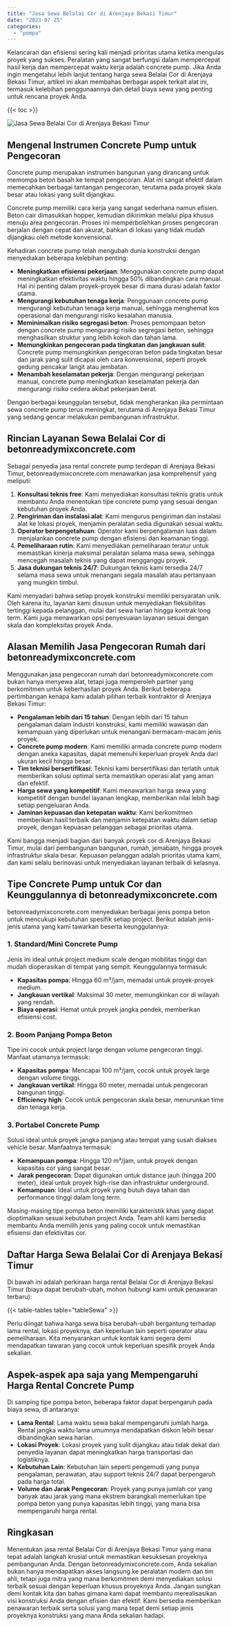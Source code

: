 ```yaml
---
title: "Jasa Sewa Belalai Cor di Arenjaya Bekasi Timur"
date: "2023-07-25"
categories: 
  - "pompa"
---
```


Kelancaran dan efisiensi sering kali menjadi prioritas utama ketika mengulas proyek yang sukses. Peralatan yang sangat berfungsi dalam mempercepat hasil kerja dan mempercepat waktu kerja adalah concrete pump. Jika Anda ingin mengetahui lebih lanjut tentang harga sewa Belalai Cor di Arenjaya Bekasi Timur, artikel ini akan membahas berbagai aspek terkait alat ini, termasuk kelebihan penggunaannya dan detail biaya sewa yang penting untuk rencana proyek Anda.

{{< toc >}}

![Jasa Sewa Belalai Cor di Arenjaya Bekasi Timur](https://betoncor8.github.io/pump/concrete-pump%20(30).png)

## Mengenal Instrumen Concrete Pump untuk Pengecoran

Concrete pump merupakan instrumen bangunan yang dirancang untuk memompa beton basah ke tempat pengecoran. Alat ini sangat efektif dalam memecahkan berbagai tantangan pengecoran, terutama pada proyek skala besar atau lokasi yang sulit dijangkau.

Concrete pump memiliki cara kerja yang sangat sederhana namun efisien. Beton cair dimasukkan hopper, kemudian dikirimkan melalui pipa khusus menuju area pengecoran. Proses ini memperbolehkan proses pengecoran berjalan dengan cepat dan akurat, bahkan di lokasi yang tidak mudah dijangkau oleh metode konvensional.

Kehadiran concrete pump telah mengubah dunia konstruksi dengan menyediakan beberapa kelebihan penting:

- **Meningkatkan efisiensi pekerjaan**: Menggunakan concrete pump dapat meningkatkan efektivitas waktu hingga 50% dibandingkan cara manual. Hal ini penting dalam proyek-proyek besar di mana durasi adalah faktor utama.
- **Mengurangi kebutuhan tenaga kerja**: Penggunaan concrete pump mengurangi kebutuhan tenaga kerja manual, sehingga menghemat kos operasional dan mengurangi risiko kesalahan manusia.
- **Meminimalkan risiko segregasi beton**: Proses pemompaan beton dengan concrete pump mengurangi risiko segregasi beton, sehingga menghasilkan struktur yang lebih kokoh dan tahan lama.
- **Memungkinkan pengecoran pada tingkatan dan jangkauan sulit**: Concrete pump memungkinkan pengecoran beton pada tingkatan besar dan jarak yang sulit dicapai oleh cara konvensional, seperti proyek gedung pencakar langit atau jembatan.
- **Menambah keselamatan pekerja**: Dengan mengurangi pekerjaan manual, concrete pump meningkatkan keselamatan pekerja dan mengurangi risiko cedera akibat pekerjaan berat.

Dengan berbagai keunggulan tersebut, tidak mengherankan jika permintaan sewa concrete pump terus meningkat, terutama di Arenjaya Bekasi Timur yang sedang gencar melakukan pembangunan infrastruktur.

## Rincian Layanan Sewa Belalai Cor di betonreadymixconcrete.com

Sebagai penyedia jasa rental concrete pump terdepan di Arenjaya Bekasi Timur, betonreadymixconcrete.com menawarkan jasa komprehensif yang meliputi:

1. **Konsultasi teknis free**: Kami menyediakan konsultasi teknis gratis untuk membantu Anda menentukan tipe concrete pump yang sesuai dengan kebutuhan proyek Anda.
2. **Pengiriman dan instalasi alat**: Kami mengurus pengiriman dan instalasi alat ke lokasi proyek, menjamin peralatan sedia digunakan sesuai waktu.
3. **Operator berpengetahuan**: Operator kami berpengalaman luas dalam menjalankan concrete pump dengan efisiensi dan keamanan tinggi.
4. **Pemeliharaan rutin**: Kami menyediakan pemeliharaan teratur untuk memastikan kinerja maksimal peralatan selama masa sewa, sehingga mencegah masalah teknis yang dapat mengganggu proyek.
5. **Jasa dukungan teknis 24/7**: Dukungan teknis kami tersedia 24/7 selama masa sewa untuk menangani segala masalah atau pertanyaan yang mungkin timbul.

Kami menyadari bahwa setiap proyek konstruksi memiliki persyaratan unik. Oleh karena itu, layanan kami disusun untuk menyediakan fleksibilitas tertinggi kepada pelanggan, mulai dari sewa harian hingga kontrak long term. Kami juga menawarkan opsi penyesuaian layanan sesuai dengan skala dan kompleksitas proyek Anda.

## Alasan Memilih Jasa Pengecoran Rumah dari betonreadymixconcrete.com

Menggunakan jasa pengecoran rumah dari betonreadymixconcrete.com bukan hanya menyewa alat, tetapi juga memperoleh partner yang berkomitmen untuk keberhasilan proyek Anda. Berikut beberapa pertimbangan kenapa kami adalah pilihan terbaik kontraktor di Arenjaya Bekasi Timur:

- **Pengalaman lebih dari 15 tahun**: Dengan lebih dari 15 tahun pengalaman dalam industri konstruksi, kami memiliki wawasan dan kemampuan yang diperlukan untuk menangani bermacam-macam jenis proyek.
- **Concrete pump modern**: Kami memiliki armada concrete pump modern dengan aneka kapasitas, dapat memenuhi keperluan proyek Anda dari ukuran kecil hingga besar.
- **Tim teknisi bersertifikasi**: Teknisi kami bersertifikasi dan terlatih untuk memberikan solusi optimal serta memastikan operasi alat yang aman dan efektif.
- **Harga sewa yang kompetitif**: Kami menawarkan harga sewa yang kompetitif dengan bundel layanan lengkap, memberikan nilai lebih bagi setiap pengeluaran Anda.
- **Jaminan kepuasan dan ketepatan waktu**: Kami berkomitmen memberikan hasil terbaik dan menjamin ketepatan waktu dalam setiap proyek, dengan kepuasan pelanggan sebagai prioritas utama.

Kami bangga menjadi bagian dari banyak proyek cor di Arenjaya Bekasi Timur, mulai dari pembangunan bangunan, rumah, jemabatn, hingga proyek infrastruktur skala besar. Kepuasan pelanggan adalah prioritas utama kami, dan kami selalu berinovasi untuk menyediakan layanan terbaik di kelasnya.

## Tipe Concrete Pump untuk Cor dan Keunggulannya di betonreadymixconcrete.com

betonreadymixconcrete.com menyediakan berbagai jenis pompa beton untuk mencukupi kebutuhan spesifik setiap project. Berikut adalah jenis-jenis utama yang kami tawarkan beserta keunggulannya:

### 1\. Standard/Mini Concrete Pump

Jenis ini ideal untuk project medium scale dengan mobilitas tinggi dan mudah dioperasikan di tempat yang sempit. Keunggulannya termasuk:

- **Kapasitas pompa**: Hingga 60 m³/jam, memadai untuk proyek-proyek medium.
- **Jangkauan vertikal**: Maksimal 30 meter, memungkinkan cor di wilayah yang rendah.
- **Biaya operasi**: Hemat untuk proyek jangka pendek, memberikan efisiensi cost.

### 2\. Boom Panjang Pompa Beton

Tipe ini cocok untuk project large dengan volume pengecoran tinggi. Manfaat utamanya termasuk:

- **Kapasitas pompa**: Mencapai 100 m³/jam, cocok untuk proyek large dengan volume tinggi.
- **Jangkauan vertikal**: Hingga 60 meter, memadai untuk pengecoran bangunan tinggi.
- **Efficiency high**: Cocok untuk pengecoran skala besar, menurunkan time dan tenaga kerja.

### 3\. Portabel Concrete Pump

Solusi ideal untuk proyek jangka panjang atau tempat yang susah diakses vehicle besar. Manfaatnya termasuk:

- **Kemampuan pompa**: Hingga 120 m³/jam, untuk proyek dengan kapasitas cor yang sangat besar.
- **Jarak pengecoran**: Dapat digunakan untuk distance jauh (hingga 200 meter), ideal untuk proyek high-rise dan infrastruktur underground.
- **Kemampuan**: Ideal untuk proyek yang butuh daya tahan dan performance tinggi dalam long term.

Masing-masing tipe pompa beton memiliki karakteristik khas yang dapat dioptimalkan sesuai kebutuhan project Anda. Team ahli kami bersedia membantu Anda memilih jenis yang paling cocok untuk memastikan efisiensi dan efektivitas cor.

## Daftar Harga Sewa Belalai Cor di Arenjaya Bekasi Timur

Di bawah ini adalah perkiraan harga rental Belalai Cor di Arenjaya Bekasi Timur (biaya dapat berubah-ubah, mohon hubungi kami untuk penawaran terbaru):

{{< table-tables table="tableSewa" >}}

Perlu diingat bahwa harga sewa bisa berubah-ubah bergantung terhadap lama rental, lokasi proyeknya, dan keperluan lain seperti operator atau pemeliharaan. Kita menyarankan untuk kontak kami segera demi mendapatkan tawaran yang cocok untuk keperluan spesifik proyek Anda sekalian.

## Aspek-aspek apa saja yang Mempengaruhi Harga Rental Concrete Pump

Di samping tipe pompa beton, beberapa faktor dapat berpengaruh pada biaya sewa, di antaranya:

- **Lama Rental**: Lama waktu sewa bakal mempengaruhi jumlah harga. Rental jangka waktu lama umumnya mendapatkan diskon lebih besar dibandingkan sewa harian.
- **Lokasi Proyek**: Lokasi proyek yang sulit dijangkau atau tidak dekat dari penyedia layanan dapat meningkatkan harga transportasi dan logistiknya.
- **Kebutuhan Lain**: Kebutuhan lain seperti pengemudi yang punya pengalaman, perawatan, atau support teknis 24/7 dapat berpengaruh pada harga total.
- **Volume dan Jarak Pengecoran**: Proyek yang punya jumlah cor yang banyak atau jarak yang mana ekstrem barangkali memerlukan tipe pompa beton yang punya kapasitas lebih tinggi, yang mana bisa mempengaruhi harga rental.

## Ringkasan

Menentukan jasa rental Belalai Cor di Arenjaya Bekasi Timur yang mana tepat adalah langkah krusial untuk memastikan kesuksesan proyeknya pembangunan Anda. Dengan betonreadymixconcrete.com, Anda sekalian bukan hanya mendapatkan akses langsung ke peralatan modern dan tim ahli, tetapi juga mitra yang mana berkomitmen demi menyediakan solusi terbaik sesuai dengan keperluan khusus proyeknya Anda. Jangan sungkan demi kontak kita dan bahas gimana kami dapat membantu merealisasikan visi konstruksi Anda dengan efisien dan efektif. Kami bersedia memberikan penawaran terbaik serta solusi yang mana tepat demi setiap jenis proyeknya konstruksi yang mana Anda sekalian hadapi.
